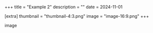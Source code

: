 +++
title = "Example 2"
description = ""
date = 2024-11-01

[extra]
thumbnail = "thumbnail-4:3.png"
image = "image-16:9.png"
+++

image
